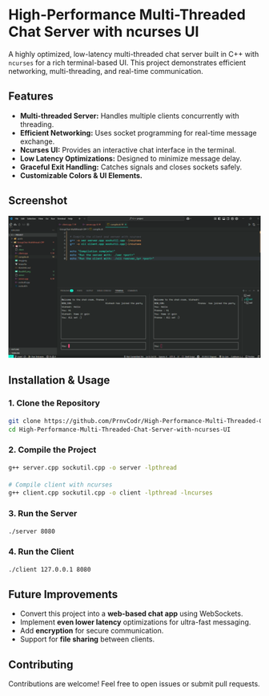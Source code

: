 # High-Performance Multi-Threaded Chat Server with ncurses UI

A highly optimized, low-latency multi-threaded chat server built in C++ with `ncurses` for a rich terminal-based UI. This project demonstrates efficient networking, multi-threading, and real-time communication.

## Features

- **Multi-threaded Server:** Handles multiple clients concurrently with threading.
- **Efficient Networking:** Uses socket programming for real-time message exchange.
- **Ncurses UI:** Provides an interactive chat interface in the terminal.
- **Low Latency Optimizations:** Designed to minimize message delay.
- **Graceful Exit Handling:** Catches signals and closes sockets safely.
- **Customizable Colors & UI Elements.**

## Screenshot

![Chat Server Example](Screenshot%202025-04-03%20215233.png)

## Installation & Usage

### 1. Clone the Repository
```sh
git clone https://github.com/PrnvCodr/High-Performance-Multi-Threaded-Chat-Server-with-ncurses-UI.git
cd High-Performance-Multi-Threaded-Chat-Server-with-ncurses-UI
```

### 2. Compile the Project
```sh
g++ server.cpp sockutil.cpp -o server -lpthread

# Compile client with ncurses
g++ client.cpp sockutil.cpp -o client -lpthread -lncurses
```

### 3. Run the Server
```sh
./server 8080
```

### 4. Run the Client
```sh
./client 127.0.0.1 8080
```

## Future Improvements
- Convert this project into a **web-based chat app** using WebSockets.
- Implement **even lower latency** optimizations for ultra-fast messaging.
- Add **encryption** for secure communication.
- Support for **file sharing** between clients.

## Contributing
Contributions are welcome! Feel free to open issues or submit pull requests.


